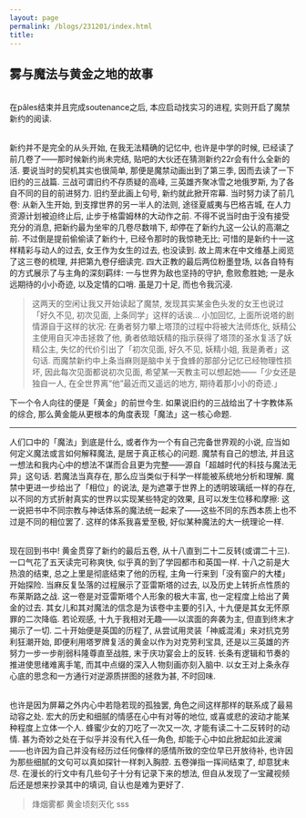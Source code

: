 ```yaml
---
layout: page
permalink: /blogs/231201/index.html
title: 
---
```


## 雾与魔法与黄金之地的故事

<br>在pâles结束并且完成soutenance之后, 本应启动找实习的进程, 实则开启了魔禁新约的阅读.

<br>新约并不是完全的从头开始, 在我无法精确的记忆中, 也许是中学的时候, 已经读了前几卷了——那时候新约尚未完结, 贴吧的大伙还在猜测新约22r会有什么全新的活. 要说当时的契机其实也很简单, 那便是魔禁动画出到了第三季, 因而去读了一下旧约的三战篇. 三战可谓旧约不存质疑的高峰, 三英雄齐聚冰雪之地俄罗斯, 为了各自不同的目的前进努力. 旧约至此画上句号, 新约就此掀开帘幕. 当时努力读了前几卷: 从新入生开始, 到支撑世界的另一半人的法则, 途径夏威夷与巴格吉城, 在人力资源计划被迫终止后, 止步于格雷姆林的大动作之前. 不得不说当时由于没有接受充分的消息, 把新约最为坐牢的几卷尽数啃下, 却停在了新约九这一公认的高潮之前. 不过倒是提前偷偷读了新约十, 已经令那时的我惊艳无比; 可惜的是新约十一这样精彩与动人的过去, 女王作为女生的过去, 也没读到. 故上周末在中文维基上阅览了这三卷的梳理, 并把第九卷仔细读完. 四大正教的最后两位粉墨登场, 以各自特有的方式展示了与主角的深刻羁绊: 一与世界为敌也坚持的守护, 愈败愈胜她; 一是永远期待的小小奇迹, 以及定情的口哨. 虽是刀十足, 而也令我沉浸.

> 这两天的空闲让我又开始读起了魔禁, 发现其实某金色头发的女王也说过「好久不见, 初次见面, 上条同学」这样的话诶... 小加回忆, 上面所说塔的剧情源自于这样的状况: 在勇者努力攀上塔顶的过程中将被大法师炼化, 妖精公主使用自灭冲击拯救了他, 勇者依暗妖精的指示获得了塔顶的圣水复活了妖精公主, 失忆的代价引出了「初次见面, 好久不见, 妖精小姐, 我是勇者」这句话. 而魔禁新约中上条当麻则是脑中关于食蜂的那部分记忆已经物理性损坏, 因此每次见面都说初次见面, 希望某一天教主可以想起她——「少女还是独自一人, 在全世界离“他”最近而又遥远的地方, 期待着那小小的奇迹.」

下一个令人向往的便是「黄金」的前世今生. 如果说旧约的三战给出了十字教体系的综合, 那么黄金能从更根本的角度表现「魔法」这一核心命题.

---

人们口中的「魔法」到底是什么, 或者作为一个有自己完备世界观的小说, 应当如何定义魔法或言如何解释魔法, 是居于真正核心的问题. 魔禁有自己的想法, 并且这一想法和我内心中的想法不谋而合且更为完整——源自「超越时代的科技与魔法无异」这句话. 若魔法当真存在, 那么应当类似于科学一样能被系统地分析和理解. 魔禁中更进一步给出了「相位」的说法, 是为遮罩于世界上的透明玻璃纸一样的存在, 以不同的方式折射真实的世界以实现某些特定的效果, 且可以发生位移和摩擦: 这一说把书中不同宗教与神话体系的魔法统一起来了——这些不同的东西本质上也不过是不同的相位罢了. 这样的体系我喜爱至极, 好似某种魔法的大一统理论一样.

<br>现在回到书中! 黄金贯穿了新约的最后五卷, 从十八直到二十二反转(或谓二十三). 一口气花了五天读完可称爽快, 似乎真的到了学园都市和英国一样. 十八之前是大热浪的结束, 总之上里是彻底结束了他的历程, 主角一行来到「没有窗户的大楼」开始探险. 当麻反复坠落的过程展示了亚雷斯塔的过去, 以及历史上转折点性质的布莱斯路之战. 这一卷是对亚雷斯塔个人形象的极大丰富, 也一定程度上给出了黄金的过去. 其女儿和其对魔法的信念是为该卷中主要的引入, 十九便是其女无怀原罪的二次降临. 若论观感, 十九于我相对无趣——以滨面的奔袭为主, 但直到终末才揭示了一切. 二十开始便是英国的历程了, 从尝试用灵装「神威混淆」来对抗克劳利狂潮开始, 即便利用塔罗牌复活的黄金以作为对克劳利宝具, 还是以三英雄的齐努力一步一步削弱科隆尊直至战胜, 末于庆功宴会上的反转. 长条有逻辑和节奏的推进使思绪难离手笔, 而其中点缀的深入人物刻画亦刻入脑中. 以女王对上条永存心底的思念和一方通行对逆源质拼图的拯救为甚, 不时回味.

<br>也许是因为屏幕之外内心中若隐若现的孤独罢, 角色之间这样那样的联系成了最易动容之处. 宏大的历史和细腻的情感在心中有对等的地位, 或喜或悲的波动才能某种程度上立体一个人. 蜂蜜少女的刀吃了一次又一次, 才能有读二十二反转时的动情. 甚为奇妙之处在于似乎并没有代入任一角色, 却能于心中如此掀起如此波澜——也许因为自己并没有经历过任何像样的感情所致的空位早已开放待补, 也许因为那些细腻的文句可以真如探针一样刺入胸腔. 五卷弹指一挥间结束了, 却意犹未尽. 在漫长的行文中有几些句子十分有记录下来的想法, 但自从发现了一宝藏视频后还是想来抄录其中的填词, 自认也是难为更好了.

> 烽烟雾都 黄金顷刻灭化
sss
